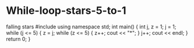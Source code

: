 # While-loop-stars-5-to-1
falling stars
#include<iostream>
using namespace std;
int main()
{
	int j, z = 1;
	j = 1;
	while (j <= 5)
	{
		z = j;
		while (z <= 5)
		{
			z++;
			cout << "*";
		}
		j++;
		cout << endl;
	}
	return 0;
}
